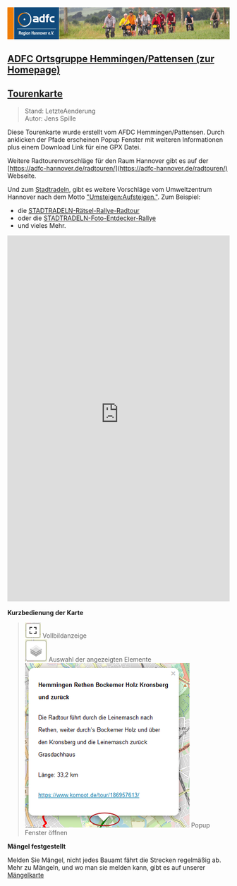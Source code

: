 [![](../img/banner.png)](http://www.adfc-hannover.de/)

## [ADFC Ortsgruppe Hemmingen/Pattensen (zur Homepage)](http://adfc-hemmingen-pattensen.github.io/)

## [Tourenkarte](http://adfc-hemmingen-pattensen.github.io/Touren)

> Stand: LetzteAenderung  
> Autor: Jens Spille

Diese Tourenkarte wurde erstellt vom AFDC Hemmingen/Pattensen. Durch anklicken der Pfade erscheinen Popup Fenster mit weiteren Informationen plus einem Download Link für eine GPX Datei.

Weitere Radtourenvorschläge für den Raum Hannover gibt es auf der [https://adfc-hannover.de/radtouren/](https://adfc-hannover.de/radtouren/) Webseite.

Und zum [Stadtradeln](https://www.stadtradeln.de/home), gibt es weitere Vorschläge vom Umweltzentrum Hannover nach dem Motto ["Umsteigen:Aufsteigen."](https://umsteigenaufsteigen.de/). Zum Beispiel:

- die [STADTRADELN-Rätsel-Rallye-Radtour](https://umsteigenaufsteigen.de/wp-content/uploads/2020/06/STADTRADELN-R%C3%A4tsel-Rallye.pdf)
- oder die [STADTRADELN-Foto-Entdecker-Rallye](https://umsteigenaufsteigen.de/wp-content/uploads/2020/06/STADTRADELN-Foto-Entdecker-Rallye-neu.pdf)
- und vieles Mehr.

<iframe width="100%" height="830px" frameBorder="0" allowfullscreen=true src="https://adfc-hemmingen-pattensen.github.io/Touren/Touren.html"></iframe>

**Kurzbedienung der Karte**

> ![](img\IconVollbild.png)  Vollbildanzeige  
> ![](img\IconLayers.png)  Auswahl der angezeigten Elemente  
> ![](img\KlickAnleitung.png) Popup Fenster öffnen

**Mängel festgestellt**

Melden Sie Mängel, nicht jedes Bauamt fährt die Strecken regelmäßig ab.  Mehr zu Mängeln, und wo man sie melden kann, gibt es auf unserer [Mängelkarte](https://adfc-hemmingen-pattensen.github.io/MaengelKarte/index.html)



